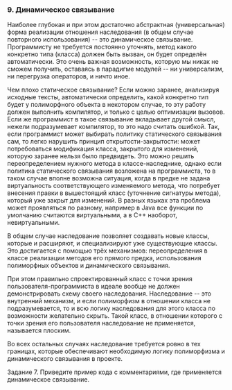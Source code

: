 ### 9. Динамическое связывание

Наиболее глубокая и при этом достаточно абстрактная (универсальная) форма реализации отношения наследования (в общем случае повторного использования) -- это динамическое связывание. Программисту не требуется постоянно уточнять, метод какого конкретно типа (класса) должен быть вызван, он будет определён автоматически. Это очень важная возможность, которую мы никак не сможем получить, оставаясь в парадигме модулей -- ни универсализм, ни перегрузка операторов, и ничто иное.

Чем плохо статическое связывание? Если можно заранее, анализируя исходные тексты, автоматически определить, какой конкретно тип будет у полиморфного объекта в некотором случае, то эту работу должен выполнить компилятор, и только с целью оптимизации вызовов. Если же программист в такое связывание вкладывает другой смысл, нежели подразумевает компилятор, то это надо считать ошибкой. Так, если программист может выбирать политику статического связывания сам, то легко нарушить принцип открытости-закрытости: может потребоваться модификация класса, закрытого для изменений, которую заранее нельзя было предвидеть. Это можно решить переопределением нужного метода в классе-наследнике, однако если политика статического связывания возложена на программиста, то в таком случае вполне возможна ситуация, когда в предке не задана виртуальность соответствующего изменяемого метода, что потребует внесения правки в вышестоящий класс (уточнение сигнатуры метода), который уже закрыт для изменений. В разных языках эта проблема может проявляться по разному, например в Java все функции по умолчанию считаются виртуальными, а в С++ наоборот, невиртуальными.

В общем случае наследование позволяет создавать новые классы, которые и расширяют, и специализируют уже существующие классы. Это достигается с помощью трёх механизмов: переопределения в классе реализации методов его прямого предка, использования полиморфных объектов и динамического связывания.

При этом правильно спроектированный класс с точки зрения пользователя-программиста в идеале вообще не должен демонстрировать схему своего наследования. Наследование -- это внутренний механизм, и если полиморфизм в отношении класса не подразумевается, то и всю логику наследования для этого класса по возможности желательно скрыть. Такой класс, в отношении которого с точки зрения его пользователя наследование не применяется, называется плоским.

Во всех остальных случаях наследование требуется ровно в тех границах, которые обеспечивают необходимую логику полиморфизма и динамического связывания в проекте.

Задание 7.
Приведите пример кода с комментариями, где применяется динамическое связывание.
